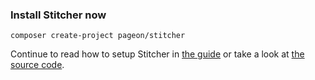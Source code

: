 ### Install Stitcher now 

```
composer create-project pageon/stitcher
```

Continue to read how to setup Stitcher in [the guide](/guide/setting-up) or take a look at [the source code](https://github.com/pageon/stitcher).
